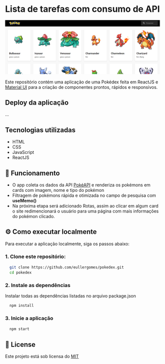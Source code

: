 # Lista de tarefas com consumo de API

![Pokédex](./screenshot.png)

Este repositório contém uma aplicação de uma Pokédex feita em ReactJS e [Material UI](https://mui.com/material-ui/) para a criação de componentes prontos, rápidos e responsivos.

## Deploy da aplicação
...

## Tecnologias utilizadas
- HTML
- CSS
- JavaScript
- ReactJS

## 📖 Funcionamento

- O app coleta os dados da API [PokéAPI](https://pokeapi.co/)
e renderiza os pokémons em cards com imagem, nome e tipo do pokémon
- Filtragem de pokémons rápida e otimizada no campo de pesquisa com **useMemo()**
- Na próxima etapa será adicionado Rotas, assim ao clicar em algum card o site redimencionará o usuário para uma página com mais informações do pokémon clicado. 

## ⚙️ Como executar localmente

Para executar a aplicação localmente, siga os passos abaixo:

### 1. Clone este repositório:

```bash
  git clone https://github.com/eullergomes/pokedex.git
  cd pokedex

```

### 2. Instale as dependências

 Instalar todas as dependências listadas no arquivo package.json
```bash
  npm install
```


### 3. Inicie a aplicação

```bash
  npm start
```

<h2 id="license">📃 License</h2>

Este projeto está sob licensa do [MIT](LICENSE)

